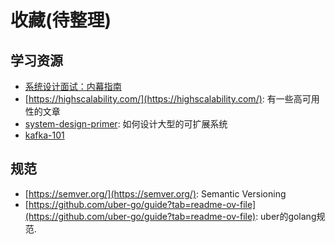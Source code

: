 # 收藏(待整理)

## 学习资源
- [系统设计面试：内幕指南](https://learning-guide.gitbook.io/system-design-interview)
- [https://highscalability.com/](https://highscalability.com/): 有一些高可用性的文章
- [system-design-primer](https://github.com/donnemartin/system-design-primer): 如何设计大型的可扩展系统
- [kafka-101](https://highscalability.com/untitled-2/)

## 规范
- [https://semver.org/](https://semver.org/): Semantic Versioning
- [https://github.com/uber-go/guide?tab=readme-ov-file](https://github.com/uber-go/guide?tab=readme-ov-file): uber的golang规范.